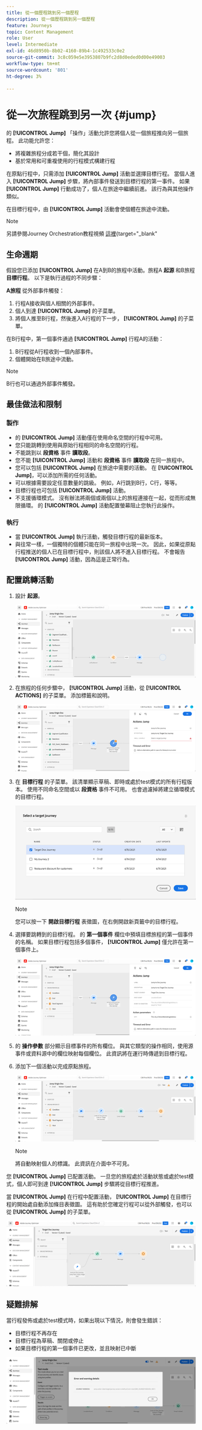 ```yaml
---
title: 從一個歷程跳到另一個歷程
description: 從一個歷程跳到另一個歷程
feature: Journeys
topic: Content Management
role: User
level: Intermediate
exl-id: 46d8950b-8b02-4160-89b4-1c492533c0e2
source-git-commit: 3c8c059e5e3953807b9fc2d8d0eded0d00e49003
workflow-type: tm+mt
source-wordcount: '801'
ht-degree: 3%

---
```


# 從一次旅程跳到另一次 {#jump}

的 **[!UICONTROL Jump]** 「操作」活動允許您將個人從一個旅程推向另一個旅程。 此功能允許您：

* 將複雜旅程分成若干個，簡化其設計
* 基於常用和可重複使用的行程模式構建行程

在原點行程中，只需添加 **[!UICONTROL Jump]** 活動並選擇目標行程。 當個人進入 **[!UICONTROL Jump]** 步驟，將內部事件發送到目標行程的第一事件。 如果 **[!UICONTROL Jump]** 行動成功了，個人在旅途中繼續前進。 該行為與其他操作類似。

在目標行程中，由 **[!UICONTROL Jump]** 活動會使個體在旅途中流動。

>[!NOTE]
>
>另請參閱Journey Orchestration教程視頻 [這裡](https://experienceleague.adobe.com/docs/journey-orchestration-learn/tutorials/building-a-journey/jumping-to-another-journey.html?lang=zh-Hant){target=&quot;_blank&quot;

## 生命週期

假設您已添加 **[!UICONTROL Jump]** 在A到B的旅程中活動。旅程A **起源** 和B旅程 **目標行程**。
以下是執行過程的不同步驟：

**A旅程** 從外部事件觸發：

1. 行程A接收與個人相關的外部事件。
1. 個人到達 **[!UICONTROL Jump]** 的子菜單。
1. 將個人推至B行程，然後進入A行程的下一步， **[!UICONTROL Jump]** 的子菜單。

在B行程中，第一個事件通過 **[!UICONTROL Jump]** 行程A的活動：

1. B行程從A行程收到一個內部事件。
1. 個體開始在B旅途中流動。

>[!NOTE]
>
>B行也可以通過外部事件觸發。

## 最佳做法和限制

### 製作

* 的 **[!UICONTROL Jump]** 活動僅在使用命名空間的行程中可用。
* 您只能跳轉到使用與原始行程相同的命名空間的行程。
* 不能跳到以 **段資格** 事件 **讀取段**。
* 您不能 **[!UICONTROL Jump]** 活動和 **段資格** 事件 **讀取段** 在同一旅程中。
* 您可以包括 **[!UICONTROL Jump]** 在旅途中需要的活動。 在 **[!UICONTROL Jump]**，可以添加所需的任何活動。
* 可以根據需要設定任意數量的跳級。 例如，A行跳到B行，C行，等等。
* 目標行程也可包括 **[!UICONTROL Jump]** 活動。
* 不支援循環模式。 沒有辦法將兩個或兩個以上的旅程連接在一起，從而形成無限循環。 的 **[!UICONTROL Jump]** 活動配置螢幕阻止您執行此操作。

### 執行

* 當 **[!UICONTROL Jump]** 執行活動，觸發目標行程的最新版本。
* 與往常一樣，一個獨特的個體只能在同一旅程中出現一次。 因此，如果從原點行程推送的個人已在目標行程中，則該個人將不進入目標行程。 不會報告 **[!UICONTROL Jump]** 活動，因為這是正常行為。

## 配置跳轉活動

1. 設計 **起源**。

   ![](../assets/jump1.png)

1. 在旅程的任何步驟中， **[!UICONTROL Jump]** 活動，從 **[!UICONTROL ACTIONS]** 的子菜單。 添加標籤和說明。

   ![](../assets/jump2.png)

1. 在 **目標行程** 的子菜單。
該清單顯示草稿、即時或處於test模式的所有行程版本。 使用不同命名空間或以 **段資格** 事件不可用。 也會過濾掉將建立循環模式的目標行程。

   ![](../assets/jump3.png)

   >[!NOTE]
   >
   >您可以按一下 **開啟目標行程** 表徵圖，在右側開啟新頁籤中的目標行程。

1. 選擇要跳轉到的目標行程。
的 **第一個事件** 欄位中預填目標旅程的第一個事件的名稱。 如果目標行程包括多個事件， **[!UICONTROL Jump]** 僅允許在第一個事件上。

   ![](../assets/jump4.png)

1. 的 **操作參數** 部分顯示目標事件的所有欄位。 與其它類型的操作相同，使用源事件或資料源中的欄位映射每個欄位。 此資訊將在運行時傳遞到目標行程。
1. 添加下一個活動以完成原點旅程。

   ![](../assets/jump5.png)


   >[!NOTE]
   >
   >將自動映射個人的標識。 此資訊在介面中不可見。

您 **[!UICONTROL Jump]** 已配置活動。 一旦您的旅程處於活動狀態或處於test模式，個人即可到達 **[!UICONTROL Jump]** 步驟將從目標行程推進。

當 **[!UICONTROL Jump]** 在行程中配置活動， **[!UICONTROL Jump]** 在目標行程的開始處自動添加條目表徵圖。 這有助於您確定行程可以從外部觸發，也可以從 **[!UICONTROL Jump]** 的子菜單。

![](../assets/jump7.png)

## 疑難排解

當行程發佈或處於test模式時，如果出現以下情況，則會發生錯誤：
* 目標行程不再存在
* 目標行程為草稿、關閉或停止
* 如果目標行程的第一個事件已更改，並且映射已中斷

![](../assets/jump6.png)
